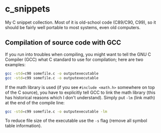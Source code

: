 # c_snippets
My C snippet collection. Most of it is old-school code (C89/C90, C99), so it should be fairly well portable to most systems, even old computers.

## Compilation of source code with GCC

If you run into troubles when compiling, you might want to tell the GNU C Compiler (GCC) what C standard to use for compilation; here are two examples:

```sh
gcc -std=c90 somefile.c -o outputexecutable
gcc -std=c99 somefile.c -o outputexecutable
```

If the math library is used (if you see `#include <math.h>` somewhere on top of the C source), you have to explicitly tell GCC to link the math library (this has historical reasons which I don't understand). Simply put `-lm` (link math) at the end of the compile line:

```sh
gcc -std=c99 somefile.c -o outputexecutable -lm
```

To reduce file size of the executable use the `-s` flag (remove all symbol table information).
